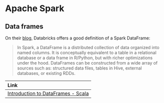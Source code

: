 # Apache Spark

## Data frames

On their [blog](https://databricks.com/blog/2015/02/17/introducing-dataframes-in-spark-for-large-scale-data-science.html), Databricks offers a good definition of a Spark DataFrame:

> In Spark, a DataFrame is a distributed collection of data organized into named columns. It is conceptually equivalent to a table in a relational database or a data frame in R/Python, but with richer optimizations under the hood. DataFrames can be constructed from a wide array of sources such as: structured data files, tables in Hive, external databases, or existing RDDs.

| Link |
| :--- |
| [Introduction to DataFrames - Scala](https://docs.databricks.com/spark/latest/dataframes-datasets/introduction-to-dataframes-scala.html) |

